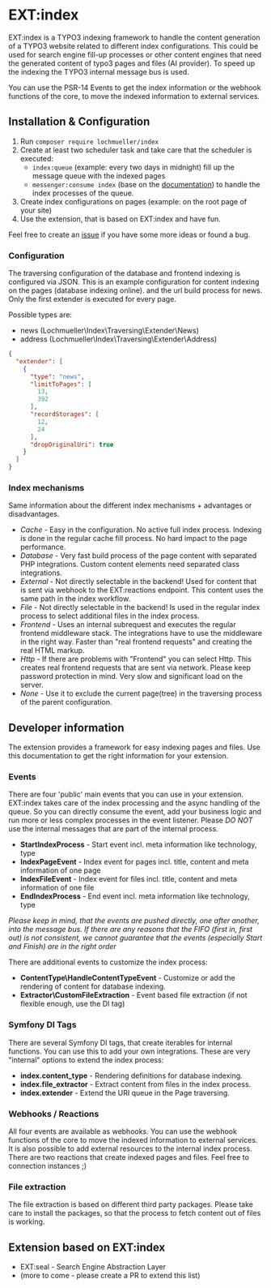 # EXT:index

EXT:index is a TYPO3 indexing framework to handle the content generation of a TYPO3 website related to different index
configurations. This could be used for search engine fill-up processes or other content engines that need the generated
content of typo3 pages and files (AI provider). To speed up the indexing the TYPO3 internal message bus is used.

You can use the PSR-14 Events to get the index information or the webhook functions of the core, to move the indexed
information to external services.

## Installation & Configuration

1. Run `composer require lochmueller/index`
2. Create at least two scheduler task and take care that the scheduler is executed:
    - `index:queue` (example: every two days in midnight) fill up the message queue with the indexed pages
    - `messenger:consume index` (base on
      the [documentation](https://docs.typo3.org/m/typo3/reference-coreapi/main/en-us/ApiOverview/MessageBus/Index.html#message-bus-consume-command))
      to handle the index processes of the queue.
3. Create index configurations on pages (example: on the root page of your site)
4. Use the extension, that is based on EXT:index and have fun.

Feel free to create an [issue](https://github.com/lochmueller/indexing/issues) if you have some more ideas or found a
bug.

### Configuration

The traversing configuration of the database and frontend indexing is configured via JSON. This is an example
configuration for content indexing on the pages (database indexing online). and the url build process for news. Only the
first extender is executed for every page.

Possible types are:

- news (Lochmueller\Index\Traversing\Extender\News)
- address (Lochmueller\Index\Traversing\Extender\Address)

```json
{
  "extender": [
    {
      "type": "news",
      "limitToPages": [
        13,
        392
      ],
      "recordStorages": [
        12,
        24
      ],
      "dropOriginalUri": true
    }
  ]
}
```

### Index mechanisms

Same information about the different index mechanisms + advantages or disadvantages.

- *Cache* - Easy in the configuration. No active full index process. Indexing is done in the regular cache fill process.
  No hard impact to the page performance.
- *Database* - Very fast build process of the page content with separated PHP integrations. Custom content elements need
  separated class integrations.
- *External* - Not directly selectable in the backend! Used for content that is sent via webhook to the EXT:reactions
  endpoint. This content uses the same path in the index workflow.
- *File* - Not directly selectable in the backend! Is used in the regular index process to select additional files in the
  index process.
- *Frontend* - Uses an internal subrequest and executes the regular frontend middleware stack. The integrations have to use
  the middleware in the right way. Faster than "real frontend requests" and creating the real HTML markup.
- *Http* - If there are problems with "Frontend" you can select Http. This creates real frontend requests that are sent
  via network. Please keep password protection in mind. Very slow and significant load on the server.
- *None* - Use it to exclude the current page(tree) in the traversing process of the parent configuration.

## Developer information

The extension provides a framework for easy indexing pages and files. Use this documentation to get the right
information for your extension.

### Events

There are four 'public' main events that you can use in your extension. EXT:index takes care of the index processing and
the async handling of the queue. So you can directly consume the event, add your business logic and run more or less
complex processes in the event listener. Please *DO NOT* use the internal messages that are part of the internal
process.

- **StartIndexProcess** - Start event incl. meta information like technology, type
- **IndexPageEvent** - Index event for pages incl. title, content and meta information of one page
- **IndexFileEvent** - Index event for files incl. title, content and meta information of one file
- **EndIndexProcess** - End event incl. meta information like technology, type

*Please keep in mind, that the events are pushed directly, one after another, into the message bus.
If there are any reasons that the FIFO (first in, first out) is not consistent, we cannot guarantee
that the events (especially Start and Finish) are in the right order*

There are additional events to customize the index process:

- **ContentType\HandleContentTypeEvent** - Customize or add the rendering of content for database indexing.
- **Extractor\CustomFileExtraction** - Event based file extraction (if not flexible enough, use the DI tag)

### Symfony DI Tags

There are several Symfony DI tags, that create iterables for internal functions. You can use this to add your own
integrations. These are very "internal" options to extend the index process:

- **index.content_type** - Rendering definitions for database indexing.
- **index.file_extractor** - Extract content from files in the index process.
- **index.extender** - Extend the URI queue in the Page traversing.

### Webhooks / Reactions

All four events are available as webhooks. You can use the webhook functions of the core to move the indexed
information to external services. It is also possible to add external resources to the internal index process. There are
two reactions that create indexed pages and files. Feel free to connection instances ;)

### File extraction

The file extraction is based on different third party packages. Please take care to install the packages, so that the
process to fetch content out of files is working.

## Extension based on EXT:index

- EXT:seal - Search Engine Abstraction Layer
- (more to come - please create a PR to extend this list)
